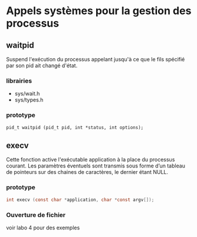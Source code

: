 # Appels systèmes pour la gestion des processus

## waitpid

Suspend l'exécution du processus appelant jusqu'à ce que le fils spécifié par son
pid ait changé d'état.

### librairies

* sys/wait.h
* sys/types.h

### prototype

```
pid_t waitpid (pid_t pid, int *status, int options);
```

## execv
 Cette fonction active l'exécutable application à la place du processus courant.
Les paramètres éventuels sont transmis sous forme d’un tableau de pointeurs sur
des chaines de caractères, le dernier étant NULL.

### prototype 

``` c 
int execv (const char *application, char *const argv[]);
```

### Ouverture de fichier
voir labo 4 pour des exemples 

